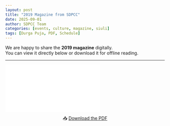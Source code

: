 ```yaml
---
layout: post
title: "2019 Magazine from SDPCC"
date: 2025-09-01
author: SDPCC Team
categories: [events, culture, magazine, siuli]
tags: [Durga Puja, PDF, Schedule]
---
```


We are happy to share the **2019 magazine**  digitally.  
You can view it directly below or download it for offline reading.

---

<div class="pdf-container">
  <iframe 
    src="/assets/pdfs/Seuli2019.pdf" 
    title="2019 Magazine"
    frameborder="0">
  </iframe>
</div>

<p style="text-align:center; margin-top:10px;">
  📥 <a href="/assets/pdfs/Seuli2019.pdf" target="_blank">Download the PDF</a>
</p>
